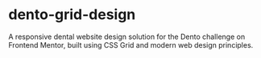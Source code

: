 # dento-grid-design
A responsive dental website design solution for the Dento challenge on Frontend Mentor, built using CSS Grid and modern web design principles.
